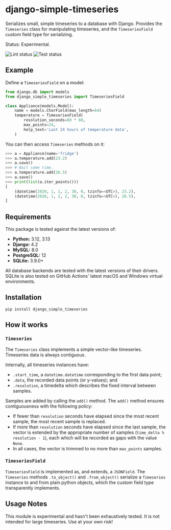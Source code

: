 # django-simple-timeseries

Serializes small, simple timeseries to a database with Django. Provides the `Timeseries` class for manipulating timeseries, and the `TimeseriesField` custom field type for serializing.

Status: Experimental.

![Lint status](https://github.com/mik3y/django-simple-timeseries/actions/workflows/lint.yml/badge.svg)
![Test status](https://github.com/mik3y/django-simple-timeseries/actions/workflows/test.yml/badge.svg)

## Example

Define a `TimeseriesField` on a model:

```py
from django.db import models
from django_simple_timeseries import TimeseriesField

class Appliance(models.Model):
    name = models.CharField(max_length=64)
    temperature = TimeseriesField(
        resolution_seconds=60 * 60,
        max_points=24,
        help_text='Last 24 hours of temperature data',
    )
```

You can then access `Timeseries` methods on it:

```py
>>> a = Appliance(name='fridge')
>>> a.temperature.add(23.2)
>>> a.save()
>>> # Wait some time.
>>> a.temperature.add(26.5)
>>> a.save()
>>> print(list(a.iter_points()))
[
    (datetime(2020, 1, 1, 2, 30, 0, tzinfo=<UTC>), 23.2),
    (datetime(2020, 1, 2, 2, 30, 0, tzinfo=<UTC>), 26.5),
]
```

## Requirements

This package is tested against the latest versions of:

* **Python:** 3.12, 3.13
* **Django:** 4.2
* **MySQL:** 8.0
* **PostgreSQL:** 12
* **SQLite:** 3.9.0+

All database backends are tested with the latest versions of their drivers. SQLite is also tested on GitHub Actions' latest macOS and Windows virtual environments.


## Installation

```
pip install django_simple_timeseries
```

## How it works

### `Timeseries`

The `Timeseries` class implements a simple vector-like timeseries. Timeseries data is always contiguous.  

Internally, all timeseries instances have:
* `.start_time`, a `datetime.datetime` corresponding to the first data point;
* `.data`, the recorded data points (or y-values); and
* `.resolution`, a timedelta which describes the fixed interval between samples.

Samples are added by calling the `add()` method. The `add()` method ensures contiguousness with the following policy:
* If fewer than `resolution` seconds have elapsed since the most recent sample, the most recent sample is replaced.
* If more than `resolution` seconds have elapsed since the last sample, the vector is extended by the appropriate number of samples (`time_delta % resolution - 1`), each which will be recorded as gaps with the value `None`.
* In all cases, the vector is trimmed to no more than `max_points` samples.


### `TimeseriesField`

`TimeseriesField` is implemented as, and extends, a `JSONField`. The `Timeseries` methods `.to_object()` and `.from_object()` serialize a `Timeseries` instance to and from plain python objects, which the custom field type transparently implements.

## Usage Notes

This module is experimental and hasn't been exhaustively tested. It is not intended for large timeseries. Use at your own risk!
